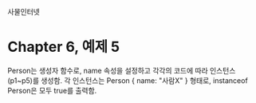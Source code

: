
사물인터넷

Chapter 6, 예제 5
================================

Person는 생성자 함수로, name 속성을 설정하고 각각의 코드에 따라 인스턴스(p1~p5)를 생성함.
각 인스턴스는 Person { name: "사람X" } 형태로, instanceof Person은 모두 true를 출력함.